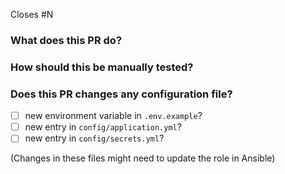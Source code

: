 Closes #N

### What does this PR do?



### How should this be manually tested?



### Does this PR changes any configuration file?

- [ ] new environment variable in `.env.example`?
- [ ] new entry in `config/application.yml`?
- [ ] new entry in `config/secrets.yml`?

(Changes in these files might need to update the role in Ansible)
